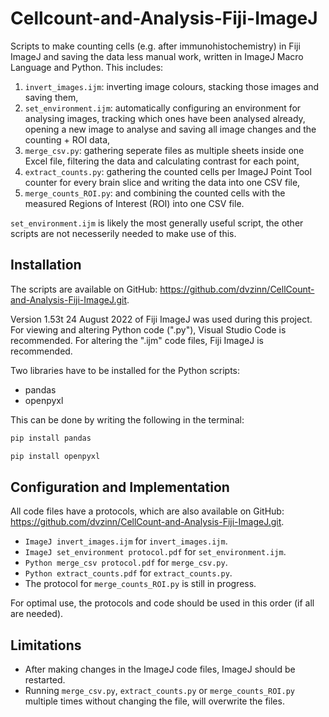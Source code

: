 # Cellcount-and-Analysis-Fiji-ImageJ
 Scripts to make counting cells (e.g. after immunohistochemistry) in Fiji ImageJ and saving the data less manual work, written in ImageJ Macro Language and Python.
 This includes:
 1. `invert_images.ijm`: inverting image colours, stacking those images and saving them,
 2. `set_environment.ijm`: automatically configuring an environment for analysing images, tracking which ones have been analysed already, opening a new image to analyse and saving all image changes and the counting + ROI data,
 3. `merge_csv.py`: gathering seperate files as multiple sheets inside one Excel file, filtering the data and calculating contrast for each point,
 4. `extract_counts.py`: gathering the counted cells per ImageJ Point Tool counter for every brain slice and writing the data into one CSV file,
 5. `merge_counts_ROI.py`: and combining the counted cells with the measured Regions of Interest (ROI) into one CSV file.

`set_environment.ijm` is likely the most generally useful script, the other scripts are not necesserily needed to make use of this.

## Installation  
The scripts are available on GitHub: https://github.com/dvzinn/CellCount-and-Analysis-Fiji-ImageJ.git.

Version 1.53t 24 August 2022 of Fiji ImageJ was used during this project.
For viewing and altering Python code (".py"), Visual Studio Code is recommended. For altering the ".ijm" code files, Fiji ImageJ is recommended.

Two libraries have to be installed for the Python scripts:
- pandas
- openpyxl

This can be done by writing the following in the terminal: 
```bash
pip install pandas
```
```bash
pip install openpyxl
```

## Configuration and Implementation
All code files have a protocols, which are also available on GitHub: https://github.com/dvzinn/CellCount-and-Analysis-Fiji-ImageJ.git.
- `ImageJ invert_images.ijm` for `invert_images.ijm`.
- `ImageJ set_environment protocol.pdf` for `set_environment.ijm`.
- `Python merge_csv protocol.pdf` for `merge_csv.py`.
- `Python extract_counts.pdf` for `extract_counts.py`.
- The protocol for `merge_counts_ROI.py` is still in progress.

For optimal use, the protocols and code should be used in this order (if all are needed).

## Limitations
- After making changes in the ImageJ code files, ImageJ should be restarted. 
- Running `merge_csv.py`, `extract_counts.py` or `merge_counts_ROI.py` multiple times without changing the file, will overwrite the files.

